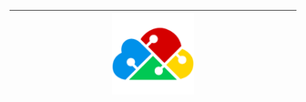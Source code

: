 <div align="center">
  <table>
    <thead>
      <tr>
        <th colspan="3" width="800px">
          <div>
            <a href="https://www.duplocloud.com">
              <img
                width="144px"
                height="144px"
                src="./duplo.png"
                alt="DuploCloud Logo"
              />
            </a>
          </div>
        </th>
      </tr>
    </thead>
  </table>
</div>
